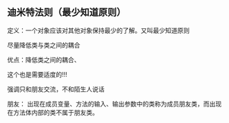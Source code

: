 ## 迪米特法则（最少知道原则）
定义：一个对象应该对其他对象保持最少的了解。又叫最少知道原则

尽量降低类与类之间的耦合

优点：降低类之间的耦合、

这个也是需要适度的!!!

强调只和朋友交流，不和陌生人说话

朋友：
出现在成员变量、方法的输入、输出参数中的类称为成员朋友类，而出现在方法体内部的类不属于朋友类。